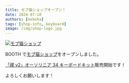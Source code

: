 ```yaml
---
title: モブ猫ショップオープン！
date: 2024-07-10
authors: [nekoha]
tags: [shop-info, keyboard]
image: /img/shop-logo.jpg
---
```


[![モブ猫ショップ](/img/shop-logo.jpg)](https://mobneko-shop.booth.pm/)

BOOTH で[モブ猫ショップ](https://mobneko-shop.booth.pm/)をオープンしました。

[「禊 v2」オーソリニア 34 キーボードキット](https://mobneko-shop.booth.pm/items/5846004)販売開始です！

よろしくお願いします！
